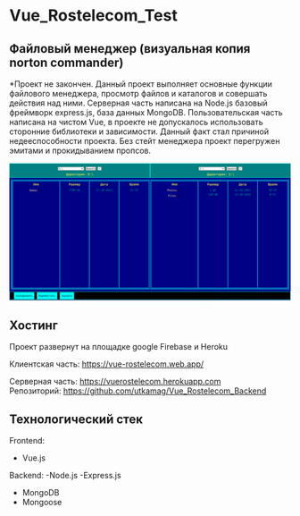# Vue_Rostelecom_Test

## Файловый менеджер (визуальная копия norton commander)

*Проект не закончен. Данный проект выполняет основные функции файлового менеджера, просмотр файлов и каталогов и совершать действия над ними.
Серверная часть написана на Node.js базовый фреймворк express.js, база данных MongoDB. Пользовательская часть написана на чистом Vue, в проекте не допускалось
использовать сторонние библиотеки и зависимости. Данный факт стал причиной недееспособности проекта. Без стейт менеджера проект перегружен эмитами и прокидыванием 
пропсов.

![](vue-app/public/screenshot.png)

## Хостинг

Проект развернут на площадке google Firebase и Heroku

Клиентская часть: https://vue-rostelecom.web.app/

Серверная часть: https://vuerostelecom.herokuapp.com   
Репозиторий: https://github.com/utkamag/Vue_Rostelecom_Backend

## Технологический стек
Frontend:
- Vue.js

Backend:
-Node.js
-Express.js
- MongoDB
- Mongoose
